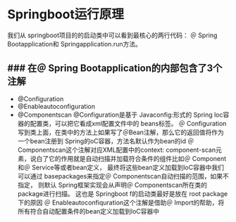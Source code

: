 # Springboot运行原理
我们从 springboot项目的的启动类中可以看到最核心的两行代码：
＠ Spring Bootapplication和 Springapplication.run方法。
## ### 在＠ Spring Bootapplication的内部包含了3个注解
- 	@Configuration
- 	@Enableautoconfiguration
- 	@Componentscan
@Configuration是基于 Javaconfig:形式的 Spring loc容器的配置类，可以把它看成xml配置文件中的 beans标签。
      ＠ Configuration写到类上面，在类中的方法上如果写了＠Bean注解，那么它的返回值将作为一个bean注册到 Spring的oC容器，方法名默认作为bean的id
＠ Componentscan这个注解对应XML配置中的context: component-scan元素，说白了它的作用就是自动扫描并加载符合条件的组件比如＠ Component和＠ Service等或者bean定义，
   最终将这些bean定义加载到loC容器中我们可以通过 basepackages来指定＠ Componentscan自动扫描的范围，如果不指定，
   则默认 Spring框架实现会从声明＠ Componentscan所在类的package进行扫描。
    这也是 Springboot f的启动类最好是放在 root package下的原因
＠ Enableautoconfiquration这个注解是借助＠ Import的帮助，将所有符合自动配置条件的bean定义加载到loC容器中